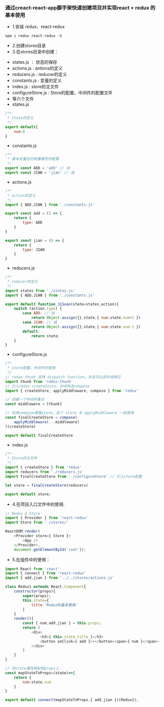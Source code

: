 ### 通过creact-react-app脚手架快速创建项目并实现react + redux 的基本使用
+ 1.安装 redux、react-redux
```
npm i redux react-redux -S
```
+ 2.创建stores目录
+ 3.在stores目录中创建：
-   states.js ： 状态的保存
-   actions.js : antions的定义
-   reducers.js : reducer的定义
-   constants.js : 变量的定义
-   index.js : store的主文件
-   configureStore.js : Store的配置，中间件的配置文件
-   等六个文件
- states.js
```javascript
/**
 * state的定义
 */
export default{
    num:0
}
```
- constants.js
```javascript
/**
 * 基本变量名的常量属性的配置
 */
export const ADD = 'add' // 加
export const JIAN = 'jian' // 减
```
- actions.js
```javascript
/**
 * action的定义
 */
import { ADD,JIAN } from './constants.js'

export const add = () => {
    return {
        type: ADD
    }
}

export const jian = () => {
    return {
        type: JIAN
    }
}
```
- reducers.js
```javascript
/**
 * reducer的定义
 */
import states from './states.js'
import { ADD,JIAN } from './constants.js'

export default function JiSuan(state=states,action){
    switch (action.type) {
        case ADD: // 加
            return Object.assign({},state,{ num:state.num+1 })
        case JIAN: // 减
            return Object.assign({},state,{ num:state.num-1 }) 
        default:
            return state;
    }
}
```
- configureStore.js
```javascript
/**
 * store配置，中间件的使用
 */
// redux-thunk 支持 dispatch function，并且可以异步调用它
import thunk from 'redux-thunk' 
// 引入redux createStore、中间件及compose 
import { createStore, applyMiddleware, compose } from 'redux' 

// 创建一个中间件集合
const middleware = [thunk]

// 利用compose增强store，这个 store 与 applyMiddleware 一起使用
const finalCreateStore = compose(
    applyMiddleware(...middleware)
)(createStore)

export default finalCreateStore
```
- index.js
```javascript
/**
 * Store的主文件
 */
import { createStore } from 'redux'
import reducers from './reducers.js'
import finalCreateStore from './configureStore' // 引入store配置

let store = finalCreateStore(reducers)

export default store;
```
+ 4.在项目入口文件中的使用:
```javascript
// Redux & Store
import { Provider } from 'react-redux'
import Store from './stores/'

ReactDOM.render(
    <Provider store={ Store }>
        <App />
    </Provider>, 
    document.getElementById('root'));
```
+ 5.在组件中的使用：
```javascript
import React from 'react'
import { connect } from 'react-redux'
import { add,jian } from '../../stores/actions.js'

class Redux1 extends React.Component{
    constructor(props){
        super(props);
        this.state={
            title:'Redux的基本使用'
        }
    }
    render(){
        const { num,add,jian } = this.props;
        return (
            <div>
                <h3>{ this.state.title }</h3>
                <button onClick={ add }>+</button><span>{ num }</span><button onClick={ jian }>-</button>
            </div>
        )
    }
}

// 将state属性映射到props上
const mapStateToProps=(state)=>{
    return {
        num:state.num
    }
}

export default connect(mapStateToProps,{ add,jian })(Redux1);
```